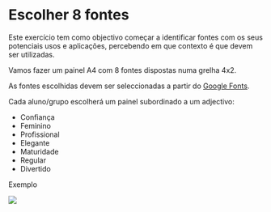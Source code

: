 # Escolher 8 fontes

Este exercício tem como objectivo começar a identificar fontes com os seus potenciais usos e aplicações, percebendo em que contexto é que devem ser utilizadas.

Vamos fazer um painel A4 com 8 fontes dispostas numa grelha 4x2.

As fontes escolhidas devem ser seleccionadas a partir do [Google Fonts](https://fonts.google.com/).

Cada aluno/grupo escolherá um painel subordinado a um adjectivo:

* Confiança
* Feminino
* Profissional
* Elegante
* Maturidade
* Regular
* Divertido

Exemplo

![](https://static1.squarespace.com/static/54d517b6e4b0ed7051057db5/t/56a65a881115e0aa2afbbf81/1453742729769/These+casual+hand+lettered+sans-serif+fonts+would+be+perfect+for+handmade+artisan+businesses+or+casual+restaurants%21+%7C+Hoot+Design+Co.?format=2500w)